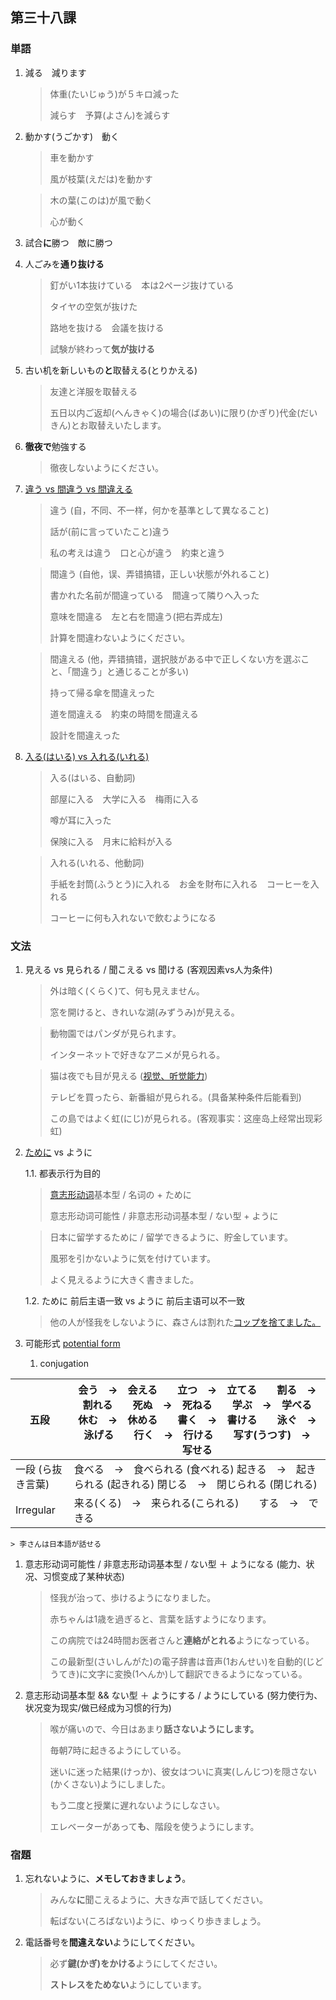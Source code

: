 ## 第三十八課

### 単語

1. 減る　減ります

    > 体重(たいじゅう)が５キロ減った
    > 
    > 減らす　予算(よさん)を減らす

1. 動かす(うごかす)　動く

    > 車を動かす
    >
    > 風が枝葉(えだは)を動かす
    
    > 木の葉(このは)が風で動く
    >
    > 心が動く

1. 試合**に**勝つ　敵に勝つ

1. 人ごみを**通り抜ける**

    > 釘がい1本抜けている　本は2ページ抜けている
    >
    > タイヤの空気が抜けた
    >
    > 路地を抜ける　会議を抜ける
    >
    > 試験が終わって**気が抜ける**

1. 古い机を新しいもの**と**取替える(とりかえる)

    > 友達と洋服を取替える
    >
    > 五日以内ご返却(へんきゃく)の場合(ばあい)に限り(かぎり)代金(だいきん)とお取替えいたします。

1. **徹夜で**勉強する

    > 徹夜しないようにください。

1. [違う vs 間違う vs 間違える](https://ja.hinative.com/questions/20576133)

    > 違う (自，不同、不一样，何かを基準として異なること)
    >
    > 話が(前に言っていたこと)違う
    >
    > 私の考えは違う　口と心が違う　約束と違う

    > 間違う (自他，误、弄错搞错，正しい状態が外れること)
    >
    > 書かれた名前が間違っている　間違って隣りへ入った
    >
    > 意味を間違る　左と右を間違う(把右弄成左)
    >
    > 計算を間違わないようにください。

    > 間違える (他，弄错搞错，選択肢がある中で正しくない方を選ぶこと、「間違う」と通じることが多い)
    >
    > 持って帰る傘を間違えった
    >
    > 道を間違える　約束の時間を間違える
    >
    > 設計を間違えった

1. [入る(はいる) vs 入れる(いれる)](https://www.hikky.com.tw/propage.php?P_id=358&PC_id=11)

    > 入る(はいる、自動詞)
    >
    > 部屋に入る　大学に入る　梅雨に入る
    >
    > 噂が耳に入った
    >
    > 保険に入る　月末に給料が入る

    > 入れる(いれる、他動詞)
    >
    > 手紙を封筒(ふうとう)に入れる　お金を財布に入れる　コーヒーを入れる
    >
    > コーヒーに何も入れないで飲むようになる

### 文法

1. 見える vs 見られる / 聞こえる vs 聞ける (客观因素vs人为条件)

    > 外は暗く(くらく)て、何も見えません。
    >
    > 窓を開けると、きれいな湖(みずうみ)が見える。

    > 動物園ではパンダが見られます。
    >
    > インターネットで好きなアニメが見られる。

    > 猫は夜でも目が見える ([视觉、听觉能力](https://www.sigure.tw/learn-japanese/mix/difference/mieru-mirareru.php))
    >
    > テレビを買ったら、新番組が見られる。(具备某种条件后能看到)
    >
    > この島ではよく虹(にじ)が見られる。(客观事实：这座岛上经常出现彩虹)

1. [ために](./ch33_20231202.md) vs ように

    1.1. 都表示行为目的

    > [意志形动词](./ch33_20231202.md)基本型 / 名词の + ために
    >
    > 意志形动词可能性 / 非意志形动词基本型 / ない型 + ように

    > 日本に留学するために / 留学できるように、貯金しています。
    >
    > 風邪を引かないように気を付けています。
    >
    > よく見えるように大きく書きました。

    1.2. ために 前后主语一致 vs ように 前后主语可以不一致

    > 他の人が怪我をしないように、森さんは割れた[コップを捨てました。](./ch30_20231111.md)

1. 可能形式 [potential form](https://www.tofugu.com/japanese-grammar/verb-potential-form-reru/)

    1. conjugation

| 五段                | 会う　→　会える　　立つ　→　立てる　　割る　→　割れる　　死ぬ　→　死ねる　　学ぶ　→　学べる　　休む　→　休める　　書く　→　書ける　　泳ぐ　→　泳げる　　行く　→　行ける　　写す(うつす)　→　写せる　　|
|----------------------|-------------------------------------------------------------------------------------------------------------------------------------------------|
| 一段 (ら抜き言葉) | 食べる　→　食べられる (食べれる) 起きる　→　起きられる (起きれる) 閉じる　→　閉じられる (閉じれる)                                              |
| Irregular            | 来る(くる)　→　来られる(こられる)　　する　→　できる                                                                                                                 |

    > 李さんは日本語が話せる

1. 意志形动词可能性 / 非意志形动词基本型 / ない型 ＋ ようになる (能力、状况、习惯变成了某种状态)

    > 怪我が治って、歩けるようになりました。
    >
    > 赤ちゃんは1歳を過ぎると、言葉を話すようになります。
    >
    > この病院では24時間お医者さんと**連絡がとれる**ようになっている。
    >
    > この最新型(さいしんがた)の電子辞書は音声(1おんせい)を自動的(じどうてき)に文字に変換(1へんか)して翻訳できるようになっている。

1. 意志形动词基本型 && ない型 ＋ ようにする / ようにしている (努力使行为、状况变为现实/做已经成为习惯的行为)

    > 喉が痛いので、今日はあまり**話さないようにします。**
    >
    > 毎朝7時に起きるようにしている。
    >
    > 迷いに迷った結果(けっか)、彼女はついに真実(しんじつ)を隠さない(かくさない)ようにしました。
    >
    > もう二度と授業に遅れないようにしなさい。
    >
    > エレベーターがあって**も**、階段を使うようにします。

### 宿題

1. 忘れないように、**メモしておきましょう**。

    > みんな**に**聞こえるように、大きな声で話してください。
    >
    > 転ばない(ころばない)ように、ゆっくり歩きましょう。

1. 電話番号を**間違えない**ようにしてください。

    > 必ず**鍵(かぎ)をかける**ようにしてください。
    >
    > **ストレスをためない**ようにしています。
